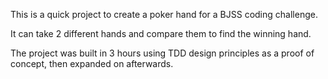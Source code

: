 This is a quick project to create a poker hand for a BJSS coding challenge.

It can take 2 different hands and compare them to find the winning hand.

The project was built in 3 hours using TDD design principles as a proof of concept, then expanded on afterwards.